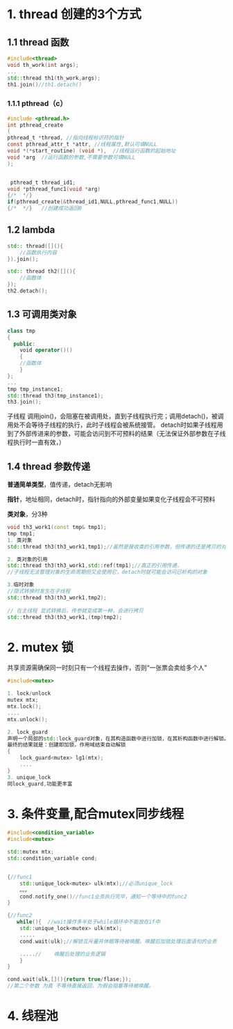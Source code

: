 # 1. thread 创建的3个方式

## 1.1 thread 函数

```cpp
#include<thread>
void th_work(int args);
...
std::thread th1(th_work,args);
th1.join()//th1.detach()
```

### 1.1.1 pthread（c）

```c
#include <pthread.h>
int pthread_create
(
pthread_t *thread, //指向线程标识符的指针
const pthread_attr_t *attr, //线程属性,默认可填NULL
void *(*start_routine) (void *),  //线程运行函数的起始地址
void *arg  //运行函数的参数,不需要参数可填NULL
);


 pthread_t thread_id1;
void *pthread_func1(void *arg)
{/*  */}
if(pthread_create(&thread_id1,NULL,pthread_func1,NULL))
{/*  */}   //创建成功返回0
```

## 1.2 lambda

```cpp
std:: thread([](){
    //函数执行内容
}).join();

std:: thread th2([](){
    //函数体
});
th2.detach();
```

## 1.3 可调用类对象

```cpp
class tmp
{
  public:
    void operator()()
    {
    //函数体
    }  
};
...
tmp tmp_instance1;
std::thread th3(tmp_instance1);
th3.join();
```

子线程 调用join()，会阻塞在被调用处，直到子线程执行完；调用detach()，被调用处不会等待子线程的执行，此时子线程会被系统接管。  detach时如果子线程用到了外部传进来的参数，可能会访问到不可预料的结果（无法保证外部参数在子线程执行时一直有效，）

## 1.4 thread 参数传递

**普通简单类型**，值传递，detach无影响

**指针**，地址相同，detach时，指针指向的外部变量如果变化子线程会不可预料

**类对象**，分3种

```cpp
void th3_work1(const tmp& tmp1);
tmp tmp1;
1. 类对象
std::thread th3(th3_work1,tmp1);//虽然是接收类的引用参数，但传递的还是拷贝的对象

2. 类对象的引用       
std::thread th3(th3_work1,std::ref(tmp1);//真正的引用传递，
//子线程无法管理对象的生命周期但又会使用它，detach时就可能会访问已析构的对象

3.临时对象 
//隐式转换时发生在子线程
std::thread th3(th3_work1,tmp2);   
 
// 在主线程 显式转换后，传参就变成第一种，会进行拷贝
std::thread th3(th3_work1,(tmp)tmp2);  
```

# 2. mutex 锁

共享资源需确保同一时刻只有一个线程去操作，否则“一张票会卖给多个人”

```cpp
#include<mutex>

1. lock/unlock
mutex mtx;
mtx.lock();
....
mtx.unlock();

2. lock_guard
声明一个局部的std::lock_guard对象，在其构造函数中进行加锁，在其析构函数中进行解锁。
最终的结果就是：创建即加锁，作用域结束自动解锁
{
    lock_guard<mutex> lg1(mtx);
    ....
}
3. unique_lock
同lock_guard,功能更丰富
```

# 3. 条件变量,配合mutex同步线程

```cpp
#include<condition_variable>
#include<mutex>

std::mutex mtx;
std::condition_variable cond;


{//func1
    std::unique_lock<mutex> ulk(mtx);//必须unique_lock
    。。。
    cond.notify_one()//func1业务执行完毕，通知一个等待中的func2
}

{//func2
   while(){  //wait操作多半处于while循环中不能放在if中
    std::unique_lock<mutex> ulk(mtx);
    .....
    cond.wait(ulk);//解锁互斥量并休眠等待被唤醒。唤醒后加锁处理后面语句的业务

    .....//    唤醒后处理的业务逻辑
    }
} 

cond.wait(ulk,[](){return true/flase;}); 
//第二个参数 为真 不等待直接返回，为假会阻塞等待被唤醒。
```

# 4. 线程池
